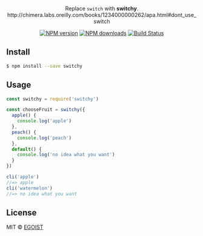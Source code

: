 <p align="center">
  <br>Replace <code>switch</code> with <strong>switchy</strong>. http://chimera.labs.oreilly.com/books/1234000000262/apa.html#dont_use_switch
</p>

<p align="center">
  <a href="https://npmjs.com/package/switchy"><img src="https://img.shields.io/npm/v/switchy.svg?style=flat-square" alt="NPM version"></a>
  <a href="https://npmjs.com/package/switchy"><img src="https://img.shields.io/npm/dm/switchy.svg?style=flat-square" alt="NPM downloads"></a>
  <a href="https://circleci.com/gh/egoist/switchy"><img src="https://img.shields.io/circleci/project/egoist/switchy/master.svg?style=flat-square" alt="Build Status"></a>
</p>


## Install

```bash
$ npm install --save switchy
```

## Usage

```js
const switchy = require('switchy')

const chooseFruit = switchy({
  apple() {
    console.log('apple')
  },
  peach() {
    console.log('peach')
  },
  default() {
    console.log('no idea what you want')
  }
})

cli('apple')
//=> apple
cli('watermelon')
//=> no idea what you want
```

## License

MIT © [EGOIST](https://github.com/egoist)

